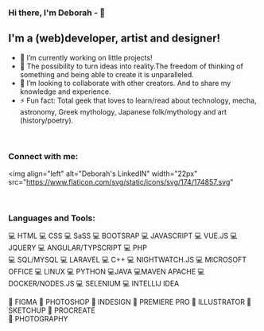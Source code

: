 ### Hi there, I'm Deborah - 👋

## I'm a (web)developer, artist and designer!

-   🔭 I’m currently working on little projects!
-   🌱 The possibility to turn ideas into reality.The freedom of thinking of something and being able to create it is unparalleled.
-   👯 I’m looking to collaborate with other creators. And to share my knowledge and experience.
-   ⚡ Fun fact: Total geek that loves to learn/read about technology, mecha, astronomy, Greek mythology, Japanese folk/mythology and art (history/poetry).

<br/>

### Connect with me:

  <img align="left" alt="Deborah's LinkedIN" width="22px" src="https://www.flaticon.com/svg/static/icons/svg/174/174857.svg" <a/>


<br />

### Languages and Tools:

💻 HTML    💻 CSS     💻 SaSS     💻 BOOTSRAP     💻 JAVASCRIPT      💻 VUE.JS      💻 JQUERY     💻 ANGULAR/TYPSCRIPT
💻 PHP    
💻 SQL/MYSQL     💻 LARAVEL     💻 C++     💻 NIGHTWATCH.JS     💻 MICROSOFT OFFICE    💻 LINUX
💻 PYTHON    💻JAVA     💻MAVEN APACHE       💻DOCKER/NODES.JS      💻 SELENIUM     💻 INTELLIJ IDEA
<br />


🎨 FIGMA
🎨 PHOTOSHOP
🎨 INDESIGN   🎨 PREMIERE PRO  🎨 ILLUSTRATOR   🎨 SKETCHUP   🎨 PROCREATE   
🎨 PHOTOGRAPHY
<br />
<br />






